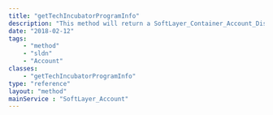 ```yaml
---
title: "getTechIncubatorProgramInfo"
description: "This method will return a SoftLayer_Container_Account_Discount_Program object containing the Technology Incubator Program information for this account. To be considered an active participant, the account must have an enrollment record with a monthly credit amount set and the current date must be within the range defined by the enrollment and graduation date. The forNextBillCycle parameter can be set to true to return a SoftLayer_Container_Account_Discount_Program object with information with relation to the next bill cycle. The forNextBillCycle parameter defaults to false. "
date: "2018-02-12"
tags:
    - "method"
    - "sldn"
    - "Account"
classes:
    - "getTechIncubatorProgramInfo"
type: "reference"
layout: "method"
mainService : "SoftLayer_Account"
---
```


